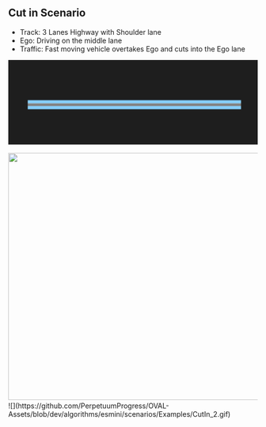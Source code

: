 ## Cut in Scenario

- Track: 3 Lanes Highway with Shoulder lane
- Ego: Driving on the middle lane
- Traffic: Fast moving vehicle overtakes Ego and cuts into the Ego lane

![](https://github.com/PerpetuumProgress/OVAL-Assets/blob/dev/algorithms/esmini/scenarios/Examples/Straight_Road_500m.PNG)

<img src="https://github.com/PerpetuumProgress/OVAL-Assets/blob/dev/algorithms/esmini/scenarios/Examples/CutIn_2.gif" width="1000" height="500"/>
![](https://github.com/PerpetuumProgress/OVAL-Assets/blob/dev/algorithms/esmini/scenarios/Examples/CutIn_2.gif)
